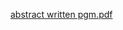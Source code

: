[abstract written pgm.pdf](https://github.com/SiriSathish600/OOJ/files/13810472/abstract.written.pgm.pdf)

